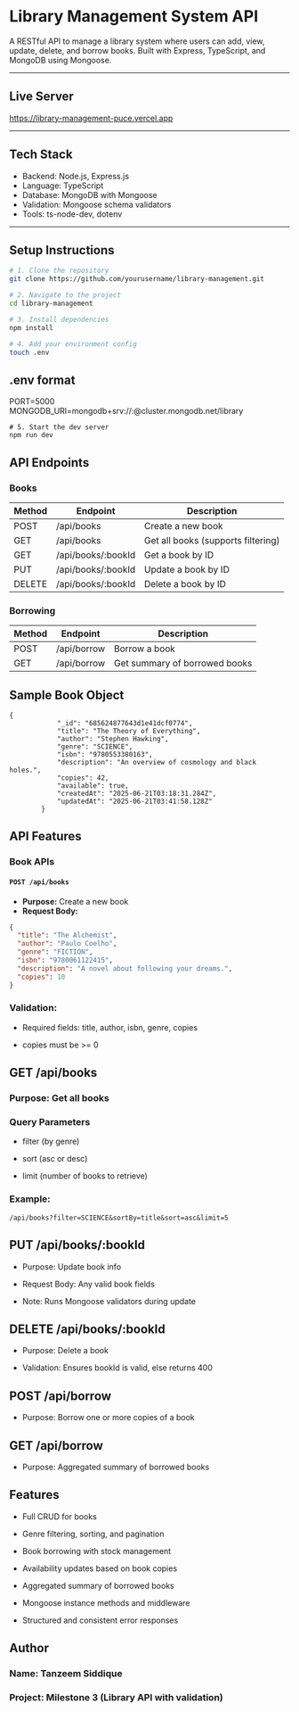 # Library Management System API

A RESTful API to manage a library system where users can add, view, update, delete, and borrow books. Built with Express, TypeScript, and MongoDB using Mongoose.

---

## Live Server

https://library-management-puce.vercel.app

---

## Tech Stack

- Backend: Node.js, Express.js
- Language: TypeScript
- Database: MongoDB with Mongoose
- Validation: Mongoose schema validators
- Tools: ts-node-dev, dotenv

---

## Setup Instructions

```bash
# 1. Clone the repository
git clone https://github.com/yourusername/library-management.git

# 2. Navigate to the project
cd library-management

# 3. Install dependencies
npm install

# 4. Add your environment config
touch .env
```

## .env format

PORT=5000
MONGODB_URI=mongodb+srv://<username>:<password>@cluster.mongodb.net/library

```
# 5. Start the dev server
npm run dev
```

## API Endpoints

### Books

| Method | Endpoint            | Description                        |
| ------ | ------------------- | ---------------------------------- |
| POST   | /api/books          | Create a new book                  |
| GET    | /api/books          | Get all books (supports filtering) |
| GET    | /api/books/\:bookId | Get a book by ID                   |
| PUT    | /api/books/\:bookId | Update a book by ID                |
| DELETE | /api/books/\:bookId | Delete a book by ID                |

### Borrowing

| Method | Endpoint    | Description                   |
| ------ | ----------- | ----------------------------- |
| POST   | /api/borrow | Borrow a book                 |
| GET    | /api/borrow | Get summary of borrowed books |

## Sample Book Object

```
{
            "_id": "685624877643d1e41dcf0774",
            "title": "The Theory of Everything",
            "author": "Stephen Hawking",
            "genre": "SCIENCE",
            "isbn": "9780553380163",
            "description": "An overview of cosmology and black holes.",
            "copies": 42,
            "available": true,
            "createdAt": "2025-06-21T03:18:31.284Z",
            "updatedAt": "2025-06-21T03:41:58.128Z"
        }
```

## API Features

### Book APIs

#### `POST /api/books`

- **Purpose:** Create a new book
- **Request Body:**
```json
{
  "title": "The Alchemist",
  "author": "Paulo Coelho",
  "genre": "FICTION",
  "isbn": "9780061122415",
  "description": "A novel about following your dreams.",
  "copies": 10
}
```
### Validation:

- Required fields: title, author, isbn, genre, copies

- copies must be >= 0

## GET /api/books
### Purpose: Get all books

 ### Query Parameters
- filter (by genre)

- sort (asc or desc)

- limit (number of books to retrieve)

### Example:
```
/api/books?filter=SCIENCE&sortBy=title&sort=asc&limit=5
```

## PUT /api/books/:bookId
- Purpose: Update book info

- Request Body: Any valid book fields

- Note: Runs Mongoose validators during update

## DELETE /api/books/:bookId
- Purpose: Delete a book

- Validation: Ensures bookId is valid, else returns 400

## POST /api/borrow
- Purpose: Borrow one or more copies of a book

## GET /api/borrow
- Purpose: Aggregated summary of borrowed books

## Features

- Full CRUD for books

- Genre filtering, sorting, and pagination

- Book borrowing with stock management

- Availability updates based on book copies

- Aggregated summary of borrowed books

- Mongoose instance methods and middleware

- Structured and consistent error responses

## Author

### Name: Tanzeem Siddique

### Project: Milestone 3 (Library API with validation)
